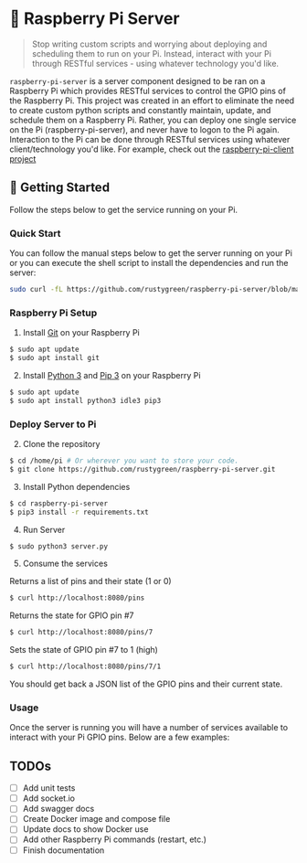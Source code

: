 # 🥧 Raspberry Pi Server

> Stop writing custom scripts and worrying about deploying and scheduling them to run on your Pi. Instead, interact with your Pi through RESTful services - using whatever technology you'd like.

`raspberry-pi-server` is a server component designed to be ran on a Raspberry Pi which provides RESTful services to control the GPIO pins of the Raspberry Pi. This project was created in an effort to eliminate the need to create custom python scripts and constantly maintain, update, and schedule them on a Raspberry Pi. Rather, you can deploy one single service on the Pi (raspberry-pi-server), and never have to logon to the Pi again. Interaction to the Pi can be done through RESTful services using whatever client/technology you'd like. For example, check out the [raspberry-pi-client project](https://github.com/rustygreen/raspberry-pi-client)

## 🏁 Getting Started

Follow the steps below to get the service running on your Pi.

### Quick Start

You can follow the manual steps below to get the server running on your Pi or you can execute the shell script to install the dependencies and run the server:

```bash
sudo curl -fL https://github.com/rustygreen/raspberry-pi-server/blob/main/setup.sh | sh -
```

### Raspberry Pi Setup

1. Install [Git](https://git-scm.com/) on your Raspberry Pi

```bash
$ sudo apt update
$ sudo apt install git
```

2. Install [Python 3](https://www.python.org/) and [Pip 3](https://pypi.org/project/pip/) on your Raspberry Pi

```bash
$ sudo apt update
$ sudo apt install python3 idle3 pip3
```

### Deploy Server to Pi

2. Clone the repository

```bash
$ cd /home/pi # Or wherever you want to store your code.
$ git clone https://github.com/rustygreen/raspberry-pi-server.git
```

3. Install Python dependencies

```bash
$ cd raspberry-pi-server
$ pip3 install -r requirements.txt
```

4. Run Server

```bash
$ sudo python3 server.py
```

5. Consume the services

Returns a list of pins and their state (1 or 0)

```bash
$ curl http://localhost:8080/pins
```

Returns the state for GPIO pin #7

```bash
$ curl http://localhost:8080/pins/7
```

Sets the state of GPIO pin #7 to 1 (high)

```bash
$ curl http://localhost:8080/pins/7/1
```

You should get back a JSON list of the GPIO pins and their current state.

### Usage

Once the server is running you will have a number of services available to interact with your Pi GPIO pins. Below are a few examples:

## TODOs

- [ ] Add unit tests
- [ ] Add socket.io
- [ ] Add swagger docs
- [ ] Create Docker image and compose file
- [ ] Update docs to show Docker use
- [ ] Add other Raspberry Pi commands (restart, etc.)
- [ ] Finish documentation
